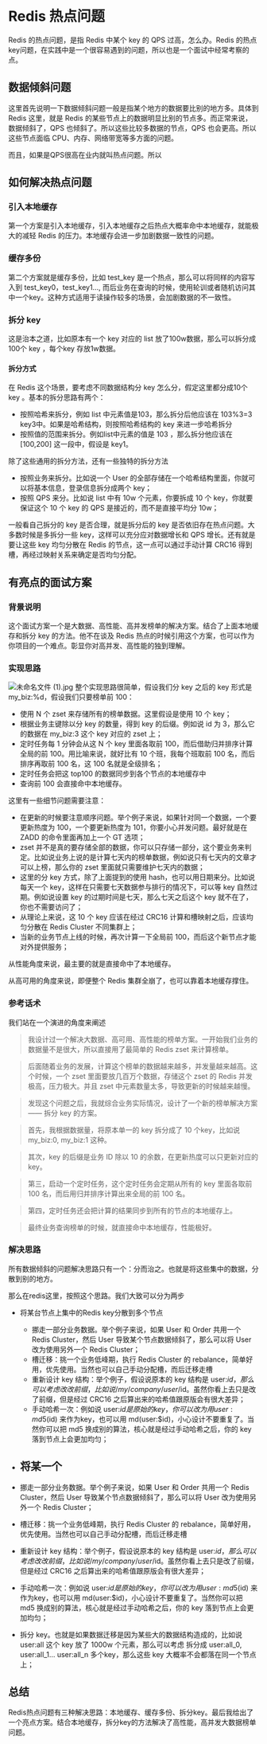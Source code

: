 # Redis 热点问题

Redis 的热点问题，是指 Redis 中某个 key 的 QPS 过高，怎么办。Redis 的热点key问题，在实践中是一个很容易遇到的问题，所以也是一个面试中经常考察的点。

## 数据倾斜问题

这里首先说明一下数据倾斜问题一般是指某个地方的数据要比别的地方多。具体到 Redis 这里，就是 Redis 的某些节点上的数据明显比别的节点多。而正常来说，数据倾斜了，QPS 也倾斜了。所以这些比较多数据的节点，QPS 也会更高。所以这些节点面临 CPU、内存、网络带宽等多方面的问题。

而且，如果是QPS很高在业内就叫热点问题。所以

## 如何解决热点问题

### 引入本地缓存

第一个方案是引入本地缓存，引入本地缓存之后热点大概率命中本地缓存，就能极大的减轻 Redis 的压力。本地缓存会进一步加剧数据一致性的问题。

### 缓存多份

第二个方案就是缓存多份，比如 test_key 是一个热点，那么可以将同样的内容写入到 test_key0，test_key1..., 而后业务在查询的时候，使用轮训或者随机访问其中一个key。这种方式适用于读操作较多的场景，会加剧数据的不一致性。

### 拆分 key

这是治本之道，比如原本有一个 key 对应的 list 放了100w数据，那么可以拆分成100个 key ，每个key 存放1w数据。

#### 拆分方式
在 Redis 这个场景，要考虑不同数据结构分 key 怎么分，假定这里都分成10个 key 。基本的拆分思路有两个：
- 按照哈希来拆分，例如 list 中元素值是103，那么拆分后他应该在 103%3=3 key3中。如果是哈希结构，则按照哈希结构的 key 来进一步哈希拆分
- 按照值的范围来拆分。例如list中元素的值是 103 ，那么拆分他应该在 [100,200] 这一段中，假设是 key1。

除了这些通用的拆分方法，还有一些独特的拆分方法
- 按照业务来拆分。比如说一个 User 的全部存储在一个哈希结构里面，你就可以将基本信息，登录信息拆分成两个 key；
- 按照 QPS 来分。比如说 list 中有 10w 个元素，你要拆成 10 个 key，你就要保证这个 10 个 key 的 QPS 是接近的，而不是直接平均分 10w；

一般看自己拆分的 key 是否合理，就是拆分后的 key 是否依旧存在热点问题。大多数时候是多拆分一些 key，这样可以充分应对数据增长和 QPS 增长。还有就是要让这些 key 均匀分散在 Redis 的节点，这一点可以通过手动计算 CRC16 得到槽，再经过映射关系来确定是否均匀分配。

## 有亮点的面试方案

### 背景说明
这个面试方案一个是大数据、高性能、高并发榜单的解决方案。结合了上面本地缓存和拆分 key 的方法。他不在谈及 Redis 热点的时候引用这个方案，也可以作为你项目的一个难点。彰显你对高并发、高性能的独到理解。

### 实现思路
![未命名文件 (1).jpg](..%2FDocuments%2Fgithub_recovery_code%2F%E6%9C%AA%E5%91%BD%E5%90%8D%E6%96%87%E4%BB%B6%20%281%29.jpg)
整个实现思路很简单，假设我们分 key 之后的 key 形式是 my_biz:%d，假设我们只要榜单前 100：

- 使用 N 个 zset 来存储所有的榜单数据。这里假设是使用 10 个 key；
- 根据业务主键除以分 key 的数量，得到 key 的后缀。例如说 id 为 3，那么它的数据在 my_biz:3 这个 key 对应的 zset 上；
- 定时任务每 1 分钟会从这 N 个 key 里面各取前 100，而后借助归并排序计算全局的前 100。用比喻来说，就好比有 10 个班，我每个班取前 100 名，而后排序再取前 100 名，这 100 名就是全级排名；
- 定时任务会把这 top100 的数据同步到各个节点的本地缓存中
- 查询前 100 会直接命中本地缓存。

这里有一些细节问题需要注意：

- 在更新的时候要注意顺序问题。举个例子来说，如果针对同一个数据，一个要更新热度为 100，一个要更新热度为 101，你要小心并发问题。最好就是在 ZADD 的命令里面再加上一个 GT 选项；
- zset 并不是真的要存储全部的数据，你可以只存储一部分，这个要业务来判定。比如说业务上说的是计算七天内的榜单数据，例如说只有七天内的文章才可以上榜，那么你的 zset 里面就只需要维护七天内的数据；
- 这里的分 key 方式，除了上面提到的使用 hash，也可以用日期来分。比如说每天一个 key，这样在只需要七天数据参与排行的情况下，可以等 key 自然过期。例如说设置 key 的过期时间是七天，那么七天之后这个 key 就不在了，你也不需要访问了；
- 从理论上来说，这 10 个 key 应该在经过 CRC16 计算和槽映射之后，应该均匀分散在 Redis Cluster 不同集群上；
- 当新的业务节点上线的时候，再次计算一下全局前 100，而后这个新节点才能对外提供服务；

从性能角度来说，最主要的就是直接命中了本地缓存。

从高可用的角度来说，即便整个 Redis 集群全崩了，也可以靠着本地缓存撑住。

### 参考话术
我们站在一个演进的角度来阐述

<blockquote> 
我设计过一个解决大数据、高可用、高性能的榜单方案。一开始我们业务的数据量不是很大，所以直接用了最简单的 Redis zset 来计算榜单。
</blockquote>
<blockquote> 
后面随着业务的发展，计算这个榜单的数据越来越多，并发量越来越高。这个时候，一个 zset 里面要放几百万个数据，存储这个 zset 的 Redis 并发极高，压力极大。并且 zset 中元素数量太多，导致更新的时候越来越慢。
</blockquote>
<blockquote> 
发现这个问题之后，我就综合业务实际情况，设计了一个新的榜单解决方案 —— 拆分 key 的方案。
</blockquote>
<blockquote> 
首先，我根据数据量，将原本单一的 key 拆分成了 10 个key，比如说 my_biz:0, my_biz:1 这种。</blockquote>
<blockquote> 
其次，key 的后缀是业务 ID 除以 10 的余数，在更新热度可以只更新对应的 key。
</blockquote>

<blockquote> 
第三，启动一个定时任务，这个定时任务会定期从所有的 key 里面各取前 100 名，而后用归并排序计算出来全局的前 100 名。
</blockquote>

<blockquote> 
第四，定时任务还会把计算的结果同步到所有的节点的本地缓存上。
</blockquote>

<blockquote> 
最终业务查询榜单的时候，就直接命中本地缓存，性能极好。
</blockquote>



### 解决思路

所有数据倾斜的问题解决思路只有一个：分而治之。也就是将这些集中的数据，分散到别的地方。

那么在redis这里，按照这个思路。我们大致可以分为两步

- 将某台节点上集中的Redis key分散到多个节点 
  - 挪走一部分业务数据。举个例子来说，如果 User 和 Order 共用一个 Redis Cluster，然后 User 导致某个节点数据倾斜了，那么可以将 User 改为使用另外一个 Redis Cluster；
  - 槽迁移：挑一个业务低峰期，执行 Redis Cluster 的 rebalance，简单好用，优先使用。当然也可以自己手动分配槽，而后迁移走槽
  - 重新设计 key 结构：举个例子，假设说原本的 key 结构是 user:$id，那么可以考虑改改前缀，比如说 /my/company/user/$id。虽然你看上去只是改了前缀，但是经过 CRC16 之后算出来的哈希值跟原版会有很大差异；
  - 手动哈希一次：例如说 user:$id 是原始的 key，你可以改为用 user:md5($id) 来作为key，也可以用 md(user:$id)，小心设计不要重复了。当然你可以把 md5 换成别的算法，核心就是经过手动哈希之后，你的 key 落到节点上会更加均匀；

- 将某一个
  - 

- 挪走一部分业务数据。举个例子来说，如果 User 和 Order 共用一个 Redis Cluster，然后 User 导致某个节点数据倾斜了，那么可以将 User 改为使用另外一个 Redis Cluster；
- 槽迁移：挑一个业务低峰期，执行 Redis Cluster 的 rebalance，简单好用，优先使用。当然也可以自己手动分配槽，而后迁移走槽
- 重新设计 key 结构：举个例子，假设说原本的 key 结构是 user:$id，那么可以考虑改改前缀，比如说 /my/company/user/$id。虽然你看上去只是改了前缀，但是经过 CRC16 之后算出来的哈希值跟原版会有很大差异；
- 手动哈希一次：例如说 user:$id 是原始的 key，你可以改为用 user:md5($id) 来作为key，也可以用 md(user:$id)，小心设计不要重复了。当然你可以把 md5 换成别的算法，核心就是经过手动哈希之后，你的 key 落到节点上会更加均匀；
- 拆分 key。也就是如果数据迁移是因为某些大的数据结构造成的，比如说 user:all 这个 key 放了 1000w 个元素，那么可以考虑 拆分成 user:all_0, user:all_1... user:all_n 多个key，那么这些 key 大概率不会都落在同一个节点上；






## 总结
Redis热点问题有三种解决思路：本地缓存、缓存多份、拆分key。最后我给出了一个亮点方案。结合本地缓存，拆分key的方法解决了高性能，高并发大数据榜单问题。